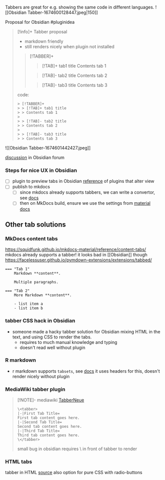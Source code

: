 Tabbers are great for e.g. showing the same code in different languages.
![[Obsidian Tabber-1674600128447.jpeg|150]]

Proposal for Obsidian #pluginidea 
> [!info]+ Tabber proposal
> - markdown friendly
> - still renders nicely when plugin not installed
> 
> > [!TABBER]+
> > > [!TAB]+ tab1 title
> > > Contents tab 1
> > 
> > > [!TAB]- tab2 title
> > > Contents tab 2
> > 
> > > [!TAB]- tab3 title
> > > Contents tab 3
> 
> code:
> ```
> > [!TABBER]+
> > > [!TAB]+ tab1 title
> > > Contents tab 1
> > 
> > > [!TAB]- tab2 title
> > > Contents tab 2
> > 
> > > [!TAB]- tab3 title
> > > Contents tab 3
> ```
![[Obsidian Tabber-1674601442427.jpeg]]

[discussion](https://forum.obsidian.md/t/tabber-plugin/53054) in Obsidian  forum

### Steps for nice UX in Obsidian
- [ ] plugin to preview tabs in Obsidian 
	[reference](https://publish.obsidian.md/hub/02+-+Community+Expansions/02.01+Plugins+by+Category/Plugins+with+custom+views) of plugins that alter view 
- [ ] publish to mkdocs
	- [ ] since mkdocs already supports tabbers, we can write a convertor, see [docs](https://python-markdown.github.io/extensions/api/)
	- [ ] then on MkDocs build, ensure we use the settings from [material docs](https://squidfunk.github.io/mkdocs-material/reference/content-tabs/)

## Other tab solutions

### MkDocs content tabs
https://squidfunk.github.io/mkdocs-material/reference/content-tabs/
mkdocs already supports a tabber! it looks bad in [[Obsidian]] though
https://facelessuser.github.io/pymdown-extensions/extensions/tabbed/
```
=== "Tab 1"
    Markdown **content**.

    Multiple paragraphs.

=== "Tab 2"
    More Markdown **content**.

    - list item a
    - list item b
```

### tabber CSS hack in Obsidian
- someone made a hacky tabber solution for Obsidian
  mixing HTML in the text, and using CSS to render the tabs.
  - requires to much manual knowledge and typing
  - doesn't read well without plugin

### R markdown
- r markdown supports `tabsets`, see [docs](https://bookdown.org/yihui/rmarkdown-cookbook/html-tabs.html)
  it uses headers for this, doesn't render nicely without plugin

### MediaWiki tabber plugin

> [!NOTE]- mediawiki [TabberNeue](https://m.mediawiki.org/wiki/Extension:TabberNeue)
> ```
> \<tabber>
> |-|First Tab Title=
> First tab content goes here.
> |-|Second Tab Title=
> Second tab content goes here.
> |-|Third Tab Title=
> Third tab content goes here.
> \</tabber>
> ```
> small bug in obsidian requires \ in front of tabber to render

### HTML tabs
tabber in HTML [source](https://www.w3schools.com/howto/howto_js_tabs.asp)
also option for pure CSS with radio-buttons



